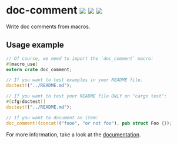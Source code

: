 # doc-comment [![][img_travis-ci]][travis-ci] [![][img_crates]][crates] [![][img_doc]][doc]

[img_travis-ci]: https://api.travis-ci.org/GuillaumeGomez/doc-comment.png?branch=master
[travis-ci]: https://travis-ci.org/GuillaumeGomez/doc-comment

[img_crates]: https://img.shields.io/crates/v/doc-comment.svg
[crates]: https://crates.io/crates/doc-comment

[img_doc]: https://img.shields.io/badge/rust-documentation-blue.svg

Write doc comments from macros.

## Usage example

````rust
// Of course, we need to import the `doc_comment` macro:
#[macro_use]
extern crate doc_comment;

// If you want to test examples in your README file.
doctest!("../README.md");

// If you want to test your README file ONLY on "cargo test":
#[cfg(doctest)]
doctest!("../README.md");

// If you want to document an item:
doc_comment!(concat!("fooo", "or not foo"), pub struct Foo {});
````

For more information, take a look at the [documentation][doc].

[doc]: https://docs.rs/doc-comment/